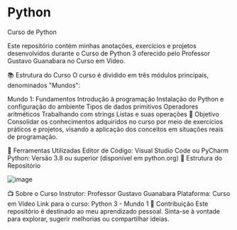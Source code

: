 # Python
 Curso de Python

Este repositório contém minhas anotações, exercícios e projetos desenvolvidos durante o Curso de Python 3 oferecido pelo Professor Gustavo Guanabara no Curso em Vídeo.

📚 Estrutura do Curso
O curso é dividido em três módulos principais, denominados "Mundos":

Mundo 1: Fundamentos
Introdução à programação
Instalação do Python e configuração do ambiente
Tipos de dados primitivos
Operadores aritméticos
Trabalhando com strings
Listas e suas operações
🎯 Objetivo
Consolidar os conhecimentos adquiridos no curso por meio de exercícios práticos e projetos, visando a aplicação dos conceitos em situações reais de programação.

🚀 Ferramentas Utilizadas
Editor de Código: Visual Studio Code ou PyCharm
Python: Versão 3.8 ou superior (disponível em python.org)
📂 Estrutura do Repositório

![image](https://github.com/user-attachments/assets/64ac4245-7447-4868-92f7-b09c87b0c9ab)

📺 Sobre o Curso
Instrutor: Professor Gustavo Guanabara
Plataforma: Curso em Vídeo
Link para o curso: Python 3 - Mundo 1
🤝 Contribuição
Este repositório é destinado ao meu aprendizado pessoal. Sinta-se à vontade para explorar, sugerir melhorias ou compartilhar ideias.
